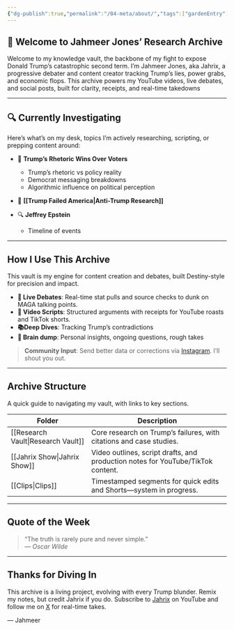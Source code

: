 ```yaml
---
{"dg-publish":true,"permalink":"/04-meta/about/","tags":["gardenEntry"],"created":"2025-08-19T22:00:27.000-04:00","updated":"2025-08-20T01:47:52.000-04:00"}
---
```


## 👋 Welcome to Jahmeer Jones’ Research Archive

Welcome to my knowledge vault, the backbone of my fight to expose Donald Trump’s catastrophic second term. I’m Jahmeer Jones, aka Jahrix, a progressive debater and content creator tracking Trump’s lies, power grabs, and economic flops. This archive powers my YouTube videos, live debates, and social posts, built for clarity, receipts, and real-time takedowns

---

## 🔍 Currently Investigating

Here’s what’s on my desk, topics I’m actively researching, scripting, or prepping content around:

- 🧠 **Trump’s Rhetoric Wins Over Voters**  
  - Trump’s rhetoric vs policy reality  
  - Democrat messaging breakdowns  
  - Algorithmic influence on political perception  

- 🍊 **[[Trump Failed America\|Anti-Trump Research]]**

- 🔍 **Jeffrey Epstein**  
  - Timeline of events  

---

## How I Use This Archive

This vault is my engine for content creation and debates, built Destiny-style for precision and impact.

- **💬 Live Debates**: Real-time stat pulls and source checks to dunk on MAGA talking points.
- **📜 Video Scripts**: Structured arguments with receipts for YouTube roasts and TikTok shorts.
- **📚Deep Dives**: Tracking Trump’s contradictions
-  **🧠 Brain dump**: Personal insights, ongoing questions, rough takes  

> **Community Input**: Send better data or corrections via [Instagram](https://www.instagram.com/ineireti/). I’ll shout you out.

---

## Archive Structure

A quick guide to navigating my vault, with links to key sections.

| Folder             | Description                                                                     |
| ------------------ | ------------------------------------------------------------------------------- |
| [[Research Vault\|Research Vault]] | Core research on Trump’s failures, with citations and case studies.             |
| [[Jahrix Show\|Jahrix Show]]    | Video outlines, script drafts, and production notes for YouTube/TikTok content. |
| [[Clips\|Clips]]          | Timestamped segments for quick edits and Shorts—system in progress.             |

---

## Quote of the Week

> “The truth is rarely pure and never simple.”  
> — _Oscar Wilde_

---

## Thanks for Diving In

This archive is a living project, evolving with every Trump blunder. Remix my notes, but credit Jahrix if you do. Subscribe to [Jahrix](http://www.youtube.com/@JahrixYT?sub_confirmation=1) on YouTube and follow me on [X](https://x.com/Jahrixx) for real-time takes.

— Jahmeer
